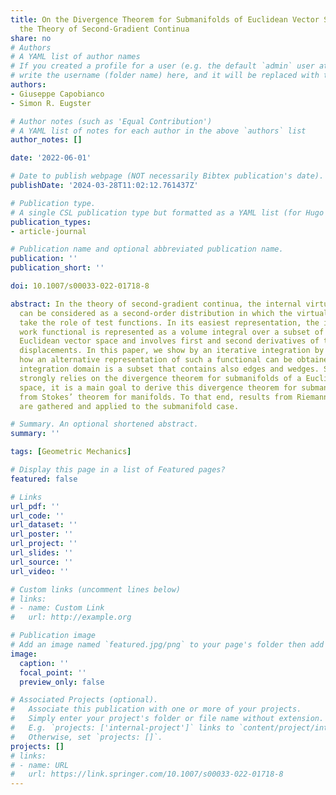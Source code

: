```yaml
---
title: On the Divergence Theorem for Submanifolds of Euclidean Vector Spaces within
  the Theory of Second-Gradient Continua
share: no
# Authors
# A YAML list of author names
# If you created a profile for a user (e.g. the default `admin` user at `content/authors/admin/`), 
# write the username (folder name) here, and it will be replaced with their full name and linked to their profile.
authors:
- Giuseppe Capobianco
- Simon R. Eugster

# Author notes (such as 'Equal Contribution')
# A YAML list of notes for each author in the above `authors` list
author_notes: []

date: '2022-06-01'

# Date to publish webpage (NOT necessarily Bibtex publication's date).
publishDate: '2024-03-28T11:02:12.761437Z'

# Publication type.
# A single CSL publication type but formatted as a YAML list (for Hugo requirements).
publication_types:
- article-journal

# Publication name and optional abbreviated publication name.
publication: ''
publication_short: ''

doi: 10.1007/s00033-022-01718-8

abstract: In the theory of second-gradient continua, the internal virtual work functional
  can be considered as a second-order distribution in which the virtual displacements
  take the role of test functions. In its easiest representation, the internal virtual
  work functional is represented as a volume integral over a subset of the three-dimensional
  Euclidean vector space and involves first and second derivatives of the virtual
  displacements. In this paper, we show by an iterative integration by parts procedure
  how an alternative representation of such a functional can be obtained when the
  integration domain is a subset that contains also edges and wedges. Since this procedure
  strongly relies on the divergence theorem for submanifolds of a Euclidean vector
  space, it is a main goal to derive this divergence theorem for submanifolds starting
  from Stokes’ theorem for manifolds. To that end, results from Riemannian geometry
  are gathered and applied to the submanifold case.

# Summary. An optional shortened abstract.
summary: ''

tags: [Geometric Mechanics]

# Display this page in a list of Featured pages?
featured: false

# Links
url_pdf: ''
url_code: ''
url_dataset: ''
url_poster: ''
url_project: ''
url_slides: ''
url_source: ''
url_video: ''

# Custom links (uncomment lines below)
# links:
# - name: Custom Link
#   url: http://example.org

# Publication image
# Add an image named `featured.jpg/png` to your page's folder then add a caption below.
image:
  caption: ''
  focal_point: ''
  preview_only: false

# Associated Projects (optional).
#   Associate this publication with one or more of your projects.
#   Simply enter your project's folder or file name without extension.
#   E.g. `projects: ['internal-project']` links to `content/project/internal-project/index.md`.
#   Otherwise, set `projects: []`.
projects: []
# links:
# - name: URL
#   url: https://link.springer.com/10.1007/s00033-022-01718-8
---
```

